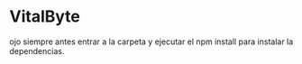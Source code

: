 # VitalByte

ojo siempre antes entrar a la carpeta y ejecutar el npm install para instalar la dependencias.
